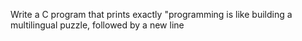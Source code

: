 Write a C program that prints exactly "programming is like building a multilingual puzzle, followed by a new line
